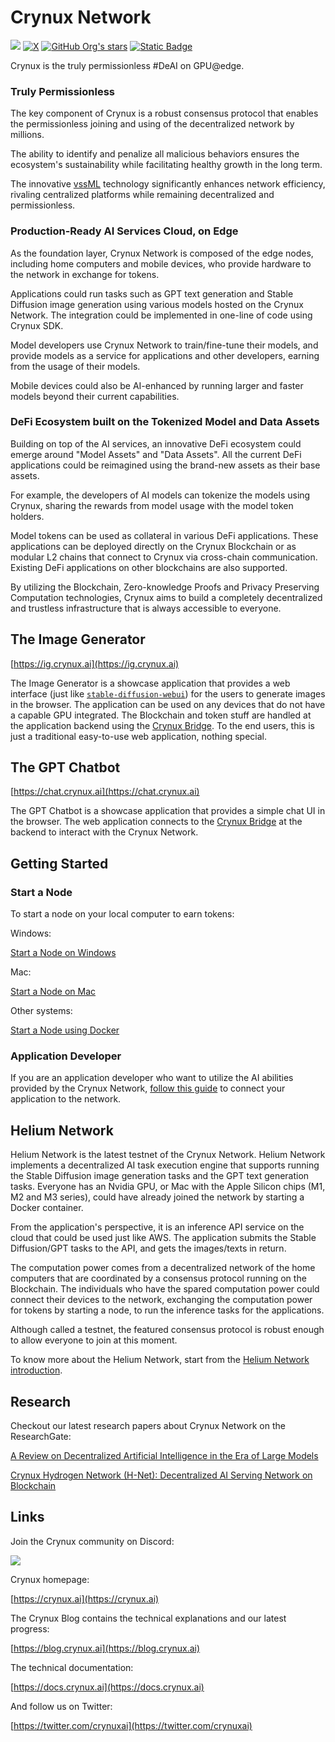 # Crynux Network

[![](https://dcbadge.limes.pink/api/server/https://discord.gg/zmU9GRwU6f)](https://discord.gg/zmU9GRwU6f)
[![X](https://img.shields.io/badge/@crynuxai-%23000000.svg?style=for-the-badge&logo=X&logoColor=white)](https://x.com/crynuxai)
[![GitHub Org's stars](https://img.shields.io/github/stars/crynux-ai?style=for-the-badge&logo=github)](https://github.com/crynux-ai)
[![Static Badge](https://img.shields.io/badge/Gitbook-Documentation-blue?style=for-the-badge&logo=gitbook)](https://docs.crynux.ai)

Crynux is the truly permissionless #DeAI on GPU@edge.

### Truly Permissionless

The key component of Crynux is a robust consensus protocol that enables the permissionless joining and using of the decentralized network by millions.

The ability to identify and penalize all malicious behaviors ensures the ecosystem's sustainability while facilitating healthy growth in the long term.

The innovative [vssML](https://docs.crynux.ai/system-design/verifiable-secret-sampling) technology significantly enhances network efficiency, rivaling centralized platforms while remaining decentralized and permissionless.

### Production-Ready AI Services Cloud, on Edge

As the foundation layer, Crynux Network is composed of the edge nodes, including home computers and mobile devices, who provide hardware to the network in exchange for tokens.

Applications could run tasks such as GPT text generation and Stable Diffusion image generation using various models hosted on the Crynux Network. The integration could be implemented in one-line of code using Crynux SDK.

Model developers use Crynux Network to train/fine-tune their models, and provide models as a service for applications and other developers, earning from the usage of their models.

Mobile devices could also be AI-enhanced by running larger and faster models beyond their current capabilities.

### DeFi Ecosystem built on the Tokenized Model and Data Assets

Building on top of the AI services, an innovative DeFi ecosystem could emerge around "Model Assets" and "Data Assets". All the current DeFi applications could be reimagined using the brand-new assets as their base assets.

For example, the developers of AI models can tokenize the models using Crynux, sharing the rewards from model usage with the model token holders.

Model tokens can be used as collateral in various DeFi applications. These applications can be deployed directly on the Crynux Blockchain or as modular L2 chains that connect to Crynux via cross-chain communication. Existing DeFi applications on other blockchains are also supported.

By utilizing the Blockchain, Zero-knowledge Proofs and Privacy Preserving Computation technologies, Crynux aims to build a completely decentralized and trustless infrastructure that is always accessible to everyone.

## The Image Generator

[https://ig.crynux.ai](https://ig.crynux.ai)

The Image Generator is a showcase application that provides a web interface (just like [`stable-diffusion-webui`](https://github.com/AUTOMATIC1111/stable-diffusion-webui)) for the users to generate images in the browser. 
The application can be used on any devices that do not have a capable GPU integrated. The Blockchain and token stuff are handled at the application backend using the [Crynux Bridge](https://github.com/crynux-ai/crynux-bridge). To the end users, this is just a traditional easy-to-use web application, nothing special.

## The GPT Chatbot

[https://chat.crynux.ai](https://chat.crynux.ai)

The GPT Chatbot is a showcase application that provides a simple chat UI in the browser. The web application connects to the [Crynux Bridge](https://github.com/crynux-ai/crynux-bridge) at the backend to interact with the Crynux Network.

## Getting Started

### Start a Node

To start a node on your local computer to earn tokens:

Windows:

[Start a Node on Windows](https://docs.crynux.ai/node-hosting/start-a-node-windows)

Mac:

[Start a Node on Mac](https://docs.crynux.ai/node-hosting/start-a-node-mac)

Other systems:

[Start a Node using Docker](https://docs.crynux.ai/node-hosting/start-a-node-docker)

### Application Developer

If you are an application developer who want to utilize the AI abilities provided by the Crynux Network, [follow this guide](https://docs.crynux.ai/application-development/application-workflow) to connect your application to the network.

## Helium Network

Helium Network is the latest testnet of the Crynux Network. Helium Network implements a decentralized AI task execution engine that supports running the Stable Diffusion image generation tasks and the GPT text generation tasks.
Everyone has an Nvidia GPU, or Mac with the Apple Silicon chips (M1, M2 and M3 series), could have already joined the network by starting a Docker container.

From the application's perspective, it is an inference API service on the cloud that could be used just like AWS. The application submits the Stable Diffusion/GPT tasks to the API, and gets the images/texts in return.

The computation power comes from a decentralized network of the home computers that are coordinated by a consensus protocol running on the Blockchain. The individuals who have the spared computation power could connect their devices to the network, exchanging the computation power for tokens by starting a node, to run the inference tasks for the applications.

Although called a testnet, the featured consensus protocol is robust enough to allow everyone to join at this moment.

To know more about the Helium Network, start from the [Helium Network introduction](https://docs.crynux.ai/releases/helium-network).

## Research

Checkout our latest research papers about Crynux Network on the ResearchGate:

[A Review on Decentralized Artificial Intelligence in the Era of Large Models](https://www.researchgate.net/publication/380564678_A_Review_on_Decentralized_Artificial_Intelligence_in_the_Era_of_Large_Models)

[Crynux Hydrogen Network (H-Net): Decentralized AI Serving Network on Blockchain](https://www.researchgate.net/publication/377567611_Crynux_Hydrogen_Network_H-Net_Decentralized_AI_Serving_Network_on_Blockchain)

## Links

Join the Crynux community on Discord:

[![](https://dcbadge.limes.pink/api/server/https://discord.gg/zmU9GRwU6f)](https://discord.gg/zmU9GRwU6f)

Crynux homepage:

[https://crynux.ai](https://crynux.ai)

The Crynux Blog contains the technical explanations and our latest progress:

[https://blog.crynux.ai](https://blog.crynux.ai)

The technical documentation:

[https://docs.crynux.ai](https://docs.crynux.ai)

And follow us on Twitter:

[https://twitter.com/crynuxai](https://twitter.com/crynuxai)
